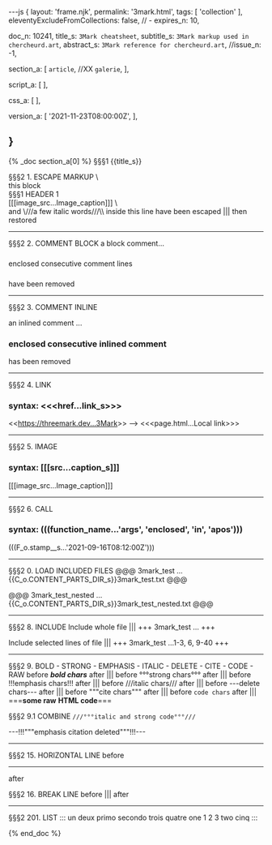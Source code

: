 ---js
{
  layout:    'frame.njk',
  permalink: '3mark.html',
  tags:      [ 'collection' ],
  eleventyExcludeFromCollections: false,
  // - expires_n: 10,

  doc_n:      10241,
  title_s:    `3Mark cheatsheet`,
  subtitle_s: `3Mark markup used in chercheurd.art`,
  abstract_s: `3Mark reference for chercheurd.art`,
  //issue_n:    -1,

  section_a:
  [
    `article`,
    //XX `galerie`,
  ],

  script_a:
  [
  ],

  css_a:
  [
  ],

  version_a:
  [
    '2021-11-23T08:00:00Z',
  ],
  
}
---
{% _doc section_a[0] %}
§§§1 {{title_s}}

§§§2 1. ESCAPE MARKUP
\\\
this block <br>
§§§1 HEADER 1 <br>
[[[image_src...Image_caption]]]
\\\
and \\\///a few italic words///\\\ inside this line
have been escaped ||| then restored
___


§§§2 2. COMMENT BLOCK
a block comment...
###
enclosed
consecutive comment
lines
###
have been removed
___


§§§2 3. COMMENT INLINE

an inlined comment ...
### enclosed consecutive inlined comment ###
has been removed
___


§§§2 4. LINK
### syntax: <<<href...link_s>>> ###
<<<https://threemark.dev...3Mark>>>
-->
<<<page.html...Local link>>>
___


§§§2 5. IMAGE
### syntax: [[[src...caption_s]]] ###
[[[image_src...Image_caption]]]
___


§§§2 6. CALL
### syntax: (((function_name...'args', 'enclosed', 'in', 'apos'))) ###
(((F_o.stamp__s...'2021-09-16T08:12:00Z')))
___


§§§2 0. LOAD INCLUDED FILES
@@@ 3mark_test
...{{C_o.CONTENT_PARTS_DIR_s}}3mark_test.txt @@@

@@@ 3mark_test_nested
...{{C_o.CONTENT_PARTS_DIR_s}}3mark_test_nested.txt @@@
___


§§§2 8. INCLUDE
Include whole file |||
+++ 3mark_test
... +++

Include selected lines of file |||
+++ 3mark_test
...1-3, 6, 9-40 +++
___


§§§2 9. BOLD - STRONG - EMPHASIS - ITALIC - DELETE - CITE - CODE - RAW
before ***bold chars*** after      |||
before °°°strong chars°°° after    |||
before !!!emphasis chars!!! after  |||
before ///italic chars/// after    |||
before ---delete chars--- after    |||
before """cite chars""" after      |||
before ```code chars``` after      |||
===<b>some raw</b> <strong>HTML code</strong>===


§§§2 9.1 COMBINE
```///°°°italic and strong code°°°///```

---!!!"""emphasis citation deleted"""!!!---
___


§§§2 15. HORIZONTAL LINE
before
___
after

§§§2 16. BREAK LINE
before |||
after
___


§§§2 201. LIST
:::
un
deux
  primo
  secondo
trois
quatre
  one
    1
    2
    3
  two
cinq
:::

{% end_doc %}
